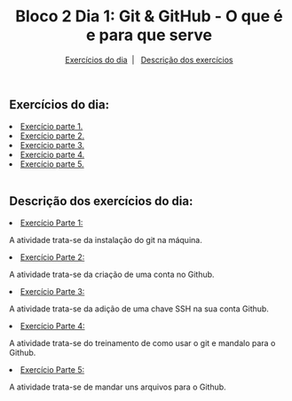 <h1 align="center">Bloco 2 Dia 1: Git & GitHub - O que é e para que serve</h1>

<p align="center">
  <a href="#exercicio">Exercícios do dia</a>&nbsp;&nbsp;|&nbsp;&nbsp;
  <a href="#descricao">Descrição dos exercícios</a>
</p>

</br>
<h2 id="exercicio">Exercícios do dia:</h2>

<li><a href="#part_1">Exercício parte 1.</a></li>
<li><a href="#part_2">Exercício parte 2.</a></li>
<li><a href="#part_3">Exercício parte 3.</a></li>
<li><a href="#part_4">Exercício parte 4.</a></li>
<li><a href="#part_5">Exercício parte 5.</a></li>

</br>
<h2 id="descricao">Descrição dos exercícios do dia:</h2>

<li id="part_1"><a href="/part_1.txt">Exercício Parte 1:</a></li>
<p>A atividade trata-se da instalação do git na máquina.</p>

<li id="part_2"><a href="/part_2.txt">Exercício Parte 2:</a></li>
<p>A atividade trata-se da criação de uma conta no Github.</p>

<li id="part_3"><a href="/part_3.txt">Exercício Parte 3:</a></li>
<p>A atividade trata-se da adição de uma chave SSH na sua conta Github.</p>

<li id="part_4"><a href="/part_4.txt">Exercício Parte 4:</a></li>
<p>A atividade trata-se do treinamento de como usar o git e mandalo para o Github.</p>

<li id="part_5"><a href="/part_5.txt">Exercício Parte 5:</a></li>
<p>A atividade trata-se de mandar uns arquivos para o Github.</p>
